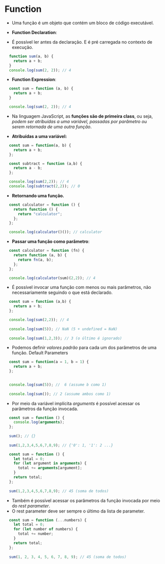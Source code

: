 # Function 

- Uma função é um objeto que contém um bloco de código executável.

- **Function Declaration**:
- É possível ler antes da declaração. E é pré carregada no contexto de execução.

```javascript
  function sum(a, b) {
    return a + b;
  }
  console.log(sum(2, 2)); // 4 
```

- **Function Expression**:

```javascript
  const sum = function (a, b) {
    return a + b;
  }

  console.log(sum(2, 2)); // 4 
```

- Na linguagem JavaScript, as **funções são de primeira class**, ou seja, *podem ser atribuídas a uma variável, passadas por parâmetro ou serem retornada de uma outra função*.

- **Atribuídas a uma variável:**
```javascript
  const sum = function(a, b) {
    return a + b;
  };

  const subtract = function (a,b) {
    return a - b;
  };

  console.log(sum(2,2)); // 4 
  console.log(subtract(2,2)); // 0 
```

- **Retornando uma função.**

```javascript
  const calculator = function () {
    return function () {
      return "calculator";
    };
  };

  console.log(calculator()()); // calculator
```

- **Passar uma função como parâmetro**:

```javascript
  const calculator = function (fn) {
    return function (a, b) {
      return fn(a, b);
    };
  };

  console.log(calculator(sum)(2,2)); // 4
```

- É possível invocar uma função com menos ou mais parâmetros, não necessariamente seguindo o que está declarado.

```javascript
  const sum = function (a,b) {
    return a + b;
  };

  console.log(sum(2,2)); // 4
  
  console.log(sum(5)); // NaN (5 + undefined = NaN)
  
  console.log(sum(1,2,3)); // 3 (o último é ignorado)
```

- Podemos definir *valores padrão* para cada um dos parâmetros de uma função. Default Parameters
 
```javascript
  const sum = function(a = 1, b = 1) {
    return a + b;
  };

  
  console.log(sum(5)); //  6 (assume b como 1)
  
  console.log(sum()); // 2 (assume ambos como 1)
```

- Por meio da variável implícita *arguments* é possível acessar os parâmetros da função invocada.

```javascript
  const sum = function () {
    console.log(arguments);
  };
  
  sum(); // {}
  
  sum(1,2,3,4,5,6,7,8,9); // {'0': 1, '1': 2 ...}
```
```javascript
  const sum = function () {
    let total = 0;
    for (let argument in arguments) {
      total += arguments[argument];
    }
    return total;
  };
  
  sum(1,2,3,4,5,6,7,8,9); // 45 (soma de todos)
```

- Também é possível acessar os parâmetros da função invocada por meio do *rest parameter*.
- O rest parameter deve ser sempre o último da lista de parameter.
  
```javascript
  const sum = function (...numbers) {
    let total = 0;
    for (let number of numbers) {
      total += number;
    }
    return total;
  };
  
  sum(1, 2, 3, 4, 5, 6, 7, 8, 9); // 45 (soma de todos)
```
